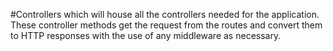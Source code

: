 #Controllers
which will house all the controllers needed for the application. These controller methods get the request from the routes and convert them to HTTP responses with the use of any middleware as necessary.